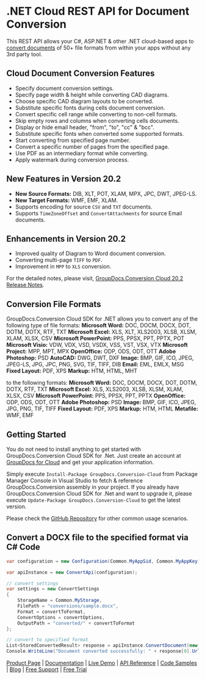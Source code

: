 # .NET Cloud REST API for Document Conversion

This REST API allows your C#, ASP.NET & other .NET cloud-based apps to [convert documents](https://products.groupdocs.cloud/conversion/net) of 50+ file formats from within your apps without any 3rd party tool.

## Cloud Document Conversion Features

- Specify document conversion settings.
- Specify page width & height while converting CAD diagrams.
- Choose specific CAD diagram layouts to be converted.
- Substitute specific fonts during cells document conversion.
- Convert specific cell range while converting to non-cell formats.
- Skip empty rows and columns when converting cells documents.
- Display or hide email header, "from", "to", "cc" & "bcc".
- Substitute specific fonts when converted some supported formats.
- Start converting from specified page number.
- Convert a specific number of pages from the specified page.
- Use PDF as an intermediary format while converting.
- Apply watermark during conversion process.

## New Features in Version 20.2

- **New Source Formats:** DIB, XLT, POT, XLAM, MPX, JPC, DWT, JPEG-LS.
- **New Target Formats:** WMF, EMF, XLAM.
- Supports encoding for source `CSV` and `TXT` documents.
- Supports `TimeZoneOffset` and `ConvertAttachments` for source Email documents.

## Enhancements in Version 20.2

- Improved quality of Diagram to Word document conversion.
- Converting multi-page `TIFF` to `PDF`.
- Improvement in `MPP` to `XLS` conversion.

For the detailed notes, please visit, [GroupDocs.Conversion Cloud 20.2 Release Notes](https://wiki.groupdocs.cloud/conversioncloud/release-notes/2020/groupdocs-conversion-cloud-20-2-release-notes/).

## Conversion File Formats

GroupDocs.Conversion Cloud SDK for .NET allows you to convert any of the following type of file formats:
**Microsoft Word:** DOC, DOCM, DOCX, DOT, DOTM, DOTX, RTF, TXT
**Microsoft Excel:** XLS, XLT, XLS2003, XLSB, XLSM, XLAM, XLSX, CSV
**Microsoft PowerPoint:** PPS, PPSX, PPT, PPTX, POT
**Microsoft Visio:** VDW, VDX, VSD, VSDX, VSS, VST, VSX, VTX
**Microsoft Project:** MPP, MPT, MPX
**OpenOffice:** ODP, ODS, ODT, OTT
**Adobe Photoshop:** PSD
**AutoCAD:** DWG, DWT, DXF
**Image:** BMP, GIF, ICO, JPEG, JPEG-LS, JPG, JPC, PNG, SVG, TIF, TIFF, DIB
**Email:** EML, EMLX, MSG
**Fixed Layout:** PDF, XPS
**Markup:** HTM, HTML, MHT

to the following formats:
**Microsoft Word:** DOC, DOCM, DOCX, DOT, DOTM, DOTX, RTF, TXT
**Microsoft Excel:** XLS, XLS2003, XLSB, XLSM, XLAM, XLSX, CSV
**Microsoft PowerPoint:** PPS, PPSX, PPT, PPTX
**OpenOffice:** ODP, ODS, ODT, OTT
**Adobe Photoshop:** PSD
**Image:** BMP, GIF, ICO, JPEG, JPG, PNG, TIF, TIFF
**Fixed Layout:** PDF, XPS
**Markup:** HTM, HTML
**Metafile:** WMF, EMF

## Getting Started

You do not need to install anything to get started with GroupDocs.Conversion Cloud SDK for .Net. Just create an account at [GroupDocs for Cloud](https://dashboard.groupdocs.cloud/#/apps) and get your application information.

Simply execute `Install-Package GroupDocs.Conversion-Cloud` from Package Manager Console in Visual Studio to fetch & reference GroupDocs.Conversion assembly in your project. If you already have GroupDocs.Conversion Cloud SDK for .Net and want to upgrade it, please execute `Update-Package GroupDocs.Conversion-Cloud` to get the latest version.

Please check the [GitHub Repository](https://github.com/groupdocs-conversion-cloud/groupdocs-conversion-cloud-dotnet) for other common usage scenarios.

## Convert a DOCX file to the specified format via C# Code

```csharp
var configuration = new Configuration(Common.MyAppSid, Common.MyAppKey);

var apiInstance = new ConvertApi(configuration);

// convert settings
var settings = new ConvertSettings
{
    StorageName = Common.MyStorage,
    FilePath = "conversions/sample.docx",
    Format = convertToFormat,
    ConvertOptions = convertOptions,
    OutputPath = "converted/" + convertToFormat
};

// convert to specified format
List<StoredConvertedResult> response = apiInstance.ConvertDocument(new ConvertDocumentRequest(settings));
Console.WriteLine("Document converted successfully: " + response[0].Url);
```

[Product Page](https://products.groupdocs.cloud/conversion/net) | [Documentation](https://wiki.groupdocs.cloud/conversioncloud/) | [Live Demo](https://products.groupdocs.app/conversion/family) | [API Reference](https://apireference.groupdocs.cloud/conversion/) | [Code Samples](https://github.com/groupdocs-conversion-cloud/groupdocs-conversion-cloud-dotnet) | [Blog](https://blog.groupdocs.cloud/category/conversion/) | [Free Support](https://forum.groupdocs.cloud/c/conversion) | [Free Trial](https://dashboard.groupdocs.cloud/#/apps)
